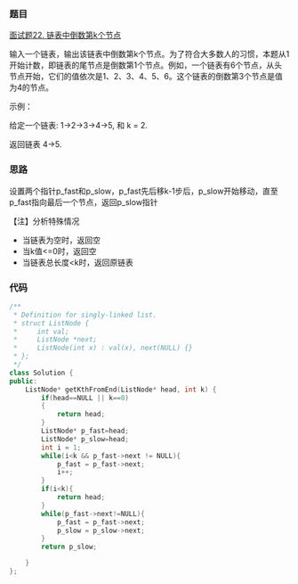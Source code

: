 ### 题目
[面试题22. 链表中倒数第k个节点](https://leetcode-cn.com/problems/lian-biao-zhong-dao-shu-di-kge-jie-dian-lcof/)

输入一个链表，输出该链表中倒数第k个节点。为了符合大多数人的习惯，本题从1开始计数，即链表的尾节点是倒数第1个节点。例如，一个链表有6个节点，从头节点开始，它们的值依次是1、2、3、4、5、6。这个链表的倒数第3个节点是值为4的节点。

示例：

给定一个链表: 1->2->3->4->5, 和 k = 2.

返回链表 4->5.

### 思路
设置两个指针p_fast和p_slow，p_fast先后移k-1步后，p_slow开始移动，直至p_fast指向最后一个节点，返回p_slow指针

【注】分析特殊情况
- 当链表为空时，返回空
- 当k值<=0时，返回空
- 当链表总长度<k时，返回原链表

### 代码
```cpp
/**
 * Definition for singly-linked list.
 * struct ListNode {
 *     int val;
 *     ListNode *next;
 *     ListNode(int x) : val(x), next(NULL) {}
 * };
 */
class Solution {
public:
    ListNode* getKthFromEnd(ListNode* head, int k) {
        if(head==NULL || k==0)
        {
            return head;
        }
        ListNode* p_fast=head;
        ListNode* p_slow=head;
        int i = 1;
        while(i<k && p_fast->next != NULL){
            p_fast = p_fast->next;
            i++;
        }
        if(i<k){
            return head;
        }
        while(p_fast->next!=NULL){
            p_fast = p_fast->next;
            p_slow = p_slow->next;
        }
        return p_slow;

    }
};
```
